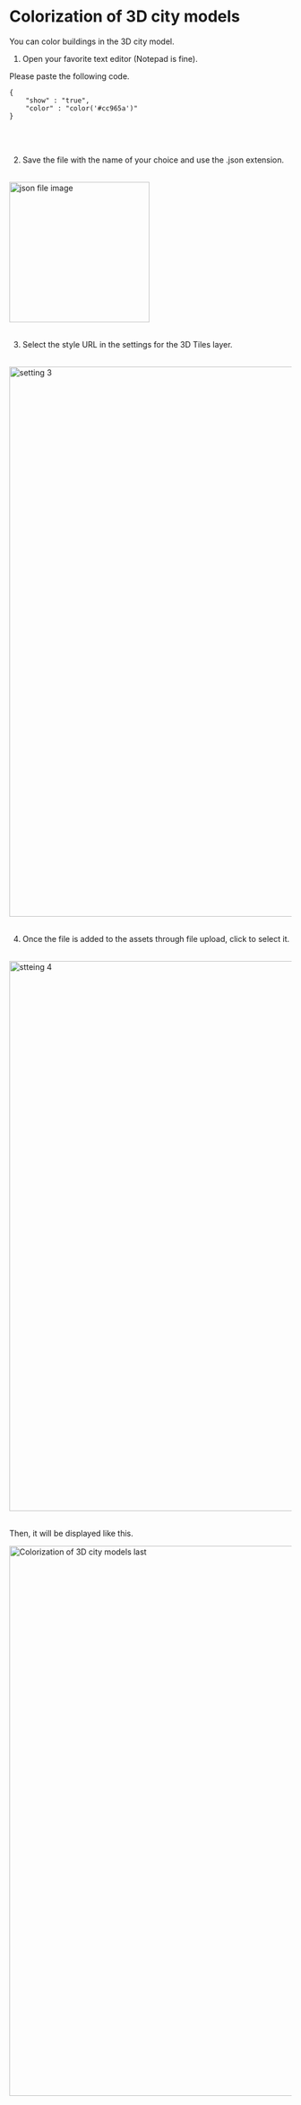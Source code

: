 # Colorization of 3D city models 

You can color buildings in the 3D city model.

1. Open your favorite text editor (Notepad is fine).

Please paste the following code.

```
{
    "show" : "true",
    "color" : "color('#cc965a')"
}
```
<br>
<br>

2. Save the file with the name of your choice and use the .json extension.

<br>

   <img width="250" alt="json file image" src="https://github.com/CS-eukarya/User-Manual-English-/assets/154571156/d5ffcb1d-46b4-47b1-b4f0-79f9952bc8e1">

<br>
<br>

3. Select the style URL in the settings for the 3D Tiles layer.   
<br>

<img width="980" alt="setting 3 " src="https://github.com/CS-eukarya/User-Manual-English-/assets/154571156/79d17925-dd54-48f1-a73e-2e78bf78f8c6">


<br>
<br>

4. Once the file is added to the assets through file upload, click to select it.   
<br>

<img width="980" alt="stteing 4" src="https://github.com/CS-eukarya/User-Manual-English-/assets/154571156/514201bf-962f-4ca6-a899-6a889e339001">

<br>
<br>

Then, it will be displayed like this.
<br>

<img width="980" alt="Colorization of 3D city models last" src="https://github.com/CS-eukarya/User-Manual-English-/assets/154571156/8fd39e3b-6553-4718-bacd-ba89887519f8">

